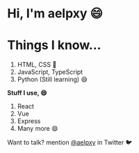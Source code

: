 # Hi, I'm aelpxy :smile:


<h1>Things I know...</h1>

1. HTML, CSS :hamburger:
2. JavaScript, TypeScript
3. Python (Still learning) :smile:

**Stuff I use, :smile:**
1. React
2. Vue
3. Express
4. Many more :smile:


Want to talk? mention <a href="https://twitter.com/aelpxy">@aelpxy</a> in Twitter 🐦
